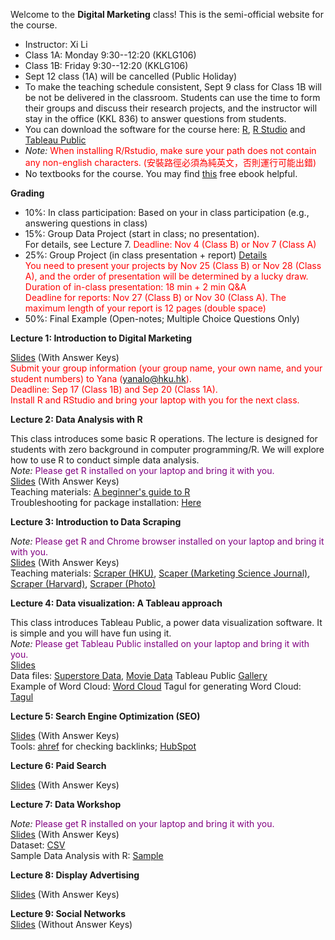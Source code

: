 Welcome to the **Digital Marketing** class! This is the semi-official website for the course.

- Instructor: Xi Li
- Class 1A: Monday 9:30--12:20 (KKLG106) 
- Class 1B: Friday 9:30--12:20 (KKLG106) 
- Sept 12 class (1A) will be cancelled (Public Holiday)
- To make the teaching schedule consistent, Sept 9 class for Class 1B will be not be delivered in the classroom. Students can use the time to form their groups and discuss their research projects, and the instructor will stay in the office (KKL 836) to answer questions from students.    
- You can download the software for the course here: [R](https://cloud.r-project.org/), [R Studio](https://www.rstudio.com/products/rstudio/download/#download) and [Tableau Public](https://www.tableau.com/products/public/download) 
- *Note:* <span style="color:red">When installing R/Rstudio, make sure your path does not contain any non-english characters. (安裝路徑必須為純英文，否則運行可能出錯) </span>     
- No textbooks for the course. You may find [this](http://www.redandyellow.co.za/wp-content/uploads/2021/11/RedYellow_eMarketing_Textbook_6thEdition.pdf) free ebook helpful.

**Grading**     

- 10%: In class participation: Based on your in class participation (e.g., answering questions in class)    
- 15%: Group Data Project (start in class; no presentation).     
For details, see Lecture 7. <span style="color:red">Deadline: Nov 4 (Class B) or Nov 7 (Class A)</span>          
- 25%: Group Project (in class presentation + report) [Details](https://ximarketing.github.io/class/DM/6c8b8d614dbc9ef7495e200548cdc4116f7e4d4e/project)         
<span style="color:red">You need to present your projects by Nov 25 (Class B) or Nov 28 (Class A), and the order of presentation will be determined by a lucky draw.</span>        
<span style="color:red">Duration of in-class presentation: 18 min + 2 min Q&A </span>     
<span style="color:red">Deadline for reports: Nov 27 (Class B) or Nov 30 (Class A). The maximum length of your report is 12 pages (double space)</span>         
- 50%: Final Example (Open-notes; Multiple Choice Questions Only)     

**Lecture 1: Introduction to Digital Marketing**

[Slides](https://ximarketing.github.io/class/DM/6c8b8d614dbc9ef7495e200548cdc4116f7e4d4e/1post.pdf) (With Answer Keys)     
<span style="color:red">Submit your group information (your group name, your own name, and your student numbers) to Yana (yanalo@hku.hk).</span>     
<span style="color:red">Deadline: Sep 17 (Class 1B) and Sep 20 (Class 1A).</span>     
<span style="color:red">Install R and RStudio and bring your laptop with you for the next class.</span>      

**Lecture 2: Data Analysis with R**     

This class introduces some basic R operations. The lecture is designed for students with zero background in computer programming/R. We will explore how to use R to conduct simple data analysis.    
*Note:* <span style="color:purple">Please get R installed on your laptop and bring it with you. </span>       
[Slides](https://ximarketing.github.io/class/DM/6c8b8d614dbc9ef7495e200548cdc4116f7e4d4e/R.pdf) (With Answer Keys)     
Teaching materials: [A beginner's guide to R](https://ximarketing.github.io/class/R_basics.html)    
Troubleshooting for package installation: [Here](https://ximarketing.github.io/class/package.html)         

**Lecture 3: Introduction to Data Scraping**   

*Note:* <span style="color:purple">Please get R and Chrome browser installed on your laptop and bring it with you. </span>       
[Slides](https://ximarketing.github.io/class/DM/6c8b8d614dbc9ef7495e200548cdc4116f7e4d4e/webscraping.pdf) (With Answer Keys)       
Teaching materials: [Scraper (HKU)](https://ximarketing.github.io/class/ABOM/HKU-Scraper.html), [Scaper (Marketing Science Journal)](https://ximarketing.github.io/class/ABOM/MKTSCI-Scraper.html), [Scraper (Harvard)](https://ximarketing.github.io/class/ABOM/scrape-Harvard.html), 
[Scraper (Photo)](https://ximarketing.github.io/class/ABOM/HKU-Photo-Scraper.html)        

**Lecture 4: Data visualization: A Tableau approach**    

This class introduces Tableau Public, a power data visualization software. It is simple and you will have fun using it.    
*Note:* <span style="color:purple">Please get Tableau Public installed on your laptop and bring it with you. </span>       
[Slides](https://ximarketing.github.io/class/DM/6c8b8d614dbc9ef7495e200548cdc4116f7e4d4e/Tableau.pdf)    
Data files: [Superstore Data](https://ximarketing.github.io/class/Superstore_Data.xls), [Movie Data](https://ximarketing.github.io/class/Mojo_budget_data.xlsx)
Tableau Public [Gallery](https://public.tableau.com/en-gb/gallery/?tab=viz-of-the-day&type=viz-of-the-day)    
Example of Word Cloud: [Word Cloud](https://ximarketing.github.io/class/DM/Treemap.pdf)    Tagul for generating Word Cloud: [Tagul](https://wordart.com/)    

**Lecture 5: Search Engine Optimization (SEO)**


[Slides](https://ximarketing.github.io/class/DM/6c8b8d614dbc9ef7495e200548cdc4116f7e4d4e/SEO.pdf) (With Answer Keys)        
Tools: [ahref](https://ahrefs.com/backlink-checker) for checking backlinks; [HubSpot](https://website.grader.com/)     

**Lecture 6: Paid Search** 
  
[Slides](https://ximarketing.github.io/class/DM/6c8b8d614dbc9ef7495e200548cdc4116f7e4d4e/PPC.pdf) (With Answer Keys)      

**Lecture 7: Data Workshop**     

*Note:* <span style="color:purple">Please get R installed on your laptop and bring it with you. </span>      
[Slides](https://ximarketing.github.io/class/DM/6c8b8d614dbc9ef7495e200548cdc4116f7e4d4e/Kick.pdf) (With Answer Keys)          
Dataset: [CSV](https://ximarketing.github.io/class/Kickstarter-Project.csv)    
Sample Data Analysis with R: [Sample](https://ximarketing.github.io/class/Kickstarter-Project.html)     

**Lecture 8: Display Advertising**     

[Slides](https://ximarketing.github.io/class/DM/6c8b8d614dbc9ef7495e200548cdc4116f7e4d4e/Display.pdf) (With Answer Keys)          

**Lecture 9: Social Networks**     
[Slides](https://ximarketing.github.io/class/DM/6c8b8d614dbc9ef7495e200548cdc4116f7e4d4e/SNpre.pdf) (Without Answer Keys)         

